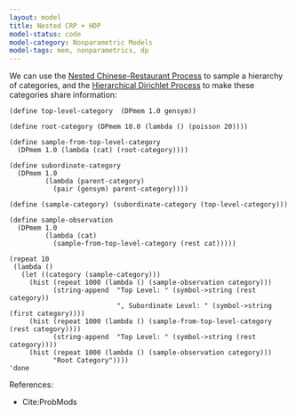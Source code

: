 ```yaml
---
layout: model
title: Nested CRP + HDP
model-status: code
model-category: Nonparametric Models
model-tags: mem, nonparametrics, dp
---
```


We can use the [Nested Chinese-Restaurant Process](/models/nested-crp.html) to sample a hierarchy of categories, and the [Hierarchical Dirichlet Process](/models/hdp.html) to make these categories share information:

    (define top-level-category  (DPmem 1.0 gensym))
    
    (define root-category (DPmem 10.0 (lambda () (poisson 20))))
    
    (define sample-from-top-level-category  
      (DPmem 1.0 (lambda (cat) (root-category))))
    
    (define subordinate-category
      (DPmem 1.0
             (lambda (parent-category)
               (pair (gensym) parent-category))))
    
    (define (sample-category) (subordinate-category (top-level-category)))
    
    (define sample-observation
      (DPmem 1.0
             (lambda (cat)
               (sample-from-top-level-category (rest cat)))))
    
    (repeat 10
     (lambda ()
       (let ((category (sample-category)))
         (hist (repeat 1000 (lambda () (sample-observation category)))
               (string-append  "Top Level: " (symbol->string (rest category))
                               ", Subordinate Level: " (symbol->string (first category))))
         (hist (repeat 1000 (lambda () (sample-from-top-level-category (rest category))))
               (string-append  "Top Level: " (symbol->string (rest category))))
         (hist (repeat 1000 (lambda () (sample-observation category)))
               "Root Category"))))
    'done

References:

- Cite:ProbMods
